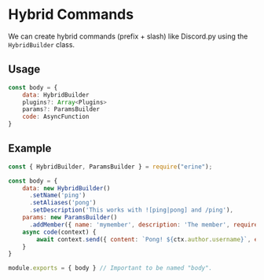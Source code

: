 # Hybrid Commands
We can create hybrid commands (prefix + slash) like Discord.py using the `HybridBuilder` class.

## Usage
```javascript
const body = {
    data: HybridBuilder
    plugins?: Array<Plugins>
    params?: ParamsBuilder
    code: AsyncFunction
}
```

## Example
```javascript
const { HybridBuilder, ParamsBuilder } = require("erine");

const body = {
    data: new HybridBuilder()
      .setName('ping')
      .setAliases('pong')
      .setDescription('This works with ![ping|pong] and /ping'),
    params: new ParamsBuilder()
      .addMember({ name: 'mymember', description: 'The member', required: true }),
    async code(context) {
        await context.send({ content: `Pong! ${ctx.author.username}`, ephemeral: true })
    }
}

module.exports = { body } // Important to be named "body".
```